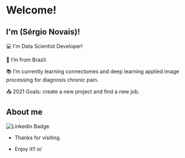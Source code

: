 <!--

![Anurag's GitHub stats](https://github-readme-stats.vercel.app/api?username=snovais&theme=dark&show_icons=true)


### Olá 👋


**snovais/snovais** is a ✨ _special_ ✨ repository because its `README.md` (this file) appears on your GitHub profile. 

- 🔭 Atualmente trabalho na startup Bright Cities como estagiário em Análise de dados.
- 🌱 Graduando em Engenharia de Computação e desenvolvo pesquisas com conectomas e deep learning para diagnóstico da dor crônica. Além disso, sou orientador de iniciação científica para diagnóstico precoce do Transtorno do Autismo utilizando deep learning e conectomas extraídos de imagens rs-fMRI: https://www.linkedin.com/feed/update/urn:li:activity:6850084150603517952/.



<code><img height= "220" src= "https://nilearn.github.io/stable/_images/sphx_glr_plot_probabilistic_atlas_extraction_002.png" style="horizontal-align:middle">></code>

-->
# Welcome!

 

## I'm (Sérgio Novais)!

 

:computer: I'm Data Scientist Developer!

:house_with_garden: I’m from Brazil.

:books: I’m currently learning connectomes and deep learning applied image processing for diagnosis chronic pain.

:outbox_tray: 2021 Goals: create a new project and find a new job.

 

## About me

![Linkedin Badge](https://img.shields.io/badge/-LinkedIn-blue?style=flat-square&logo=Linkedin&logoColor=white&link=https://www.linkedin.com/in/sergio-novais/)

- Thanks for visiting.

- Enjoy it!! o/

